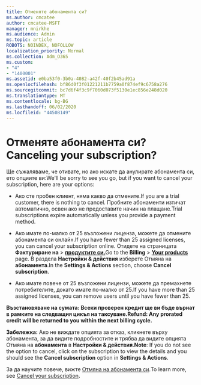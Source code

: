 ```yaml
---
title: Отменяте абонамента си?
ms.author: cmcatee
author: cmcatee-MSFT
manager: mnirkhe
ms.audience: Admin
ms.topic: article
ROBOTS: NOINDEX, NOFOLLOW
localization_priority: Normal
ms.collection: Adm_O365
ms.custom:
- "4"
- "1400001"
ms.assetid: e0ba53f0-3b0a-4082-a42f-40f2b45ad91a
ms.openlocfilehash: bf86d0f3f01221211b7759a0f874ef9c6758a276
ms.sourcegitcommit: bc7d6f4f3c9f7060d073f5130e1ec856e248d020
ms.translationtype: MT
ms.contentlocale: bg-BG
ms.lasthandoff: 06/02/2020
ms.locfileid: "44508149"
---
```

# <a name="canceling-your-subscription"></a><span data-ttu-id="61620-102">Отменяте абонамента си?</span><span class="sxs-lookup"><span data-stu-id="61620-102">Canceling your subscription?</span></span>

<span data-ttu-id="61620-103">Ще съжаляваме, че отивате, но ако искате да анулирате абонамента си, ето опциите ви:</span><span class="sxs-lookup"><span data-stu-id="61620-103">We'll be sorry to see you go, but if you want to cancel your subscription, here are your options:</span></span>
  
- <span data-ttu-id="61620-104">Ако сте пробен клиент, няма какво да отмените.</span><span class="sxs-lookup"><span data-stu-id="61620-104">If you are a trial customer, there is nothing to cancel.</span></span> <span data-ttu-id="61620-105">Пробните абонаменти изтичат автоматично, освен ако не предоставите начин на плащане.</span><span class="sxs-lookup"><span data-stu-id="61620-105">Trial subscriptions expire automatically unless you provide a payment method.</span></span>

- <span data-ttu-id="61620-106">Ако имате по-малко от 25 възложени лиценза, можете да отмените абонамента си онлайн.</span><span class="sxs-lookup"><span data-stu-id="61620-106">If you have fewer than 25 assigned licenses, you can cancel your subscription online.</span></span> <span data-ttu-id="61620-107">Отидете на страницата **Фактуриране на** \> **[продуктите си.](https://go.microsoft.com/fwlink/p/?linkid=842054)**</span><span class="sxs-lookup"><span data-stu-id="61620-107">Go to the **Billing** \> **[Your products](https://go.microsoft.com/fwlink/p/?linkid=842054)** page.</span></span> <span data-ttu-id="61620-108">В раздела **Настройки & действия** изберете Отмяна на **абонамента**.</span><span class="sxs-lookup"><span data-stu-id="61620-108">In the **Settings & Actions** section, choose **Cancel subscription**.</span></span>

- <span data-ttu-id="61620-109">Ако имате повече от 25 възложени лицензи, можете да премахнете потребителите, докато имате по-малко от 25.</span><span class="sxs-lookup"><span data-stu-id="61620-109">If you have more than 25 assigned licenses, you can remove users until you have fewer than 25.</span></span>
  
<span data-ttu-id="61620-110">**Възстановяване на сумата: Всеки проверен кредит ще ви бъде върнат в рамките на следващия цикъл на таксуване.**</span><span class="sxs-lookup"><span data-stu-id="61620-110">**Refund: Any prorated credit will be returned to you within the next billing cycle.**</span></span> 

<span data-ttu-id="61620-111">**Забележка:** Ако не виждате опцията за отказ, кликнете върху абонамента, за да видите подробностите и трябва да видите опцията Отмяна на **абонамента** в **Настройки & действия**.</span><span class="sxs-lookup"><span data-stu-id="61620-111">**Note**: If you do not see the option to cancel, click on the subscription to view the details and you should see the **Cancel subscription** option in **Settings & Actions**.</span></span> 

<span data-ttu-id="61620-112">За да научите повече, вижте [Отмяна на абонамента си](https://docs.microsoft.com/microsoft-365/commerce/subscriptions/cancel-your-subscription).</span><span class="sxs-lookup"><span data-stu-id="61620-112">To learn more, see [Cancel your subscription](https://docs.microsoft.com/microsoft-365/commerce/subscriptions/cancel-your-subscription).</span></span>
